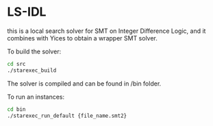 # LS-IDL



this is a local search solver for SMT on Integer Difference Logic, and it combines with Yices to obtain a wrapper SMT solver.

To build the solver:

```bash
cd src
./starexec_build
```

The solver is compiled and can be found in /bin folder.

To run an instances:

```bash
cd bin
./starexec_run_default {file_name.smt2} 
```

